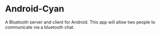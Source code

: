 # Android-Cyan
A Bluetooth server and client for Android.
This app will allow two people to communicate via a bluetooth chat.
